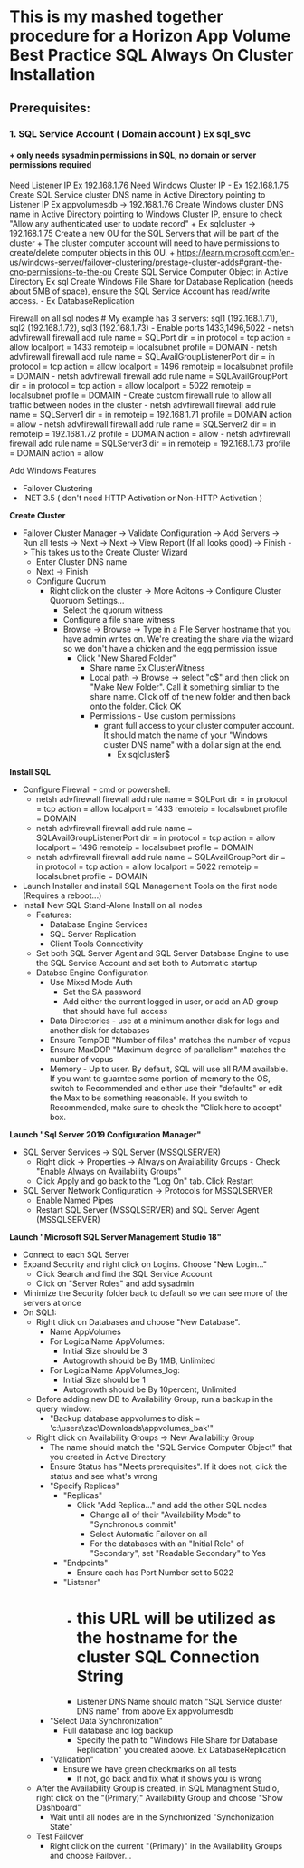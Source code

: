 # This is my mashed together procedure for a Horizon App Volume Best Practice SQL Always On Cluster Installation

## **Prerequisites**:

### 1. SQL Service Account ( Domain account ) Ex sql_svc
####  + only needs sysadmin permissions in SQL, no domain or server permissions required

  Need Listener IP Ex 192.168.1.76
  Need Windows Cluster IP - Ex 192.168.1.75
  Create SQL Service cluster DNS name in Active Directory pointing to Listener IP Ex appvolumesdb -> 192.168.1.76
  Create Windows cluster DNS name in Active Directory pointing to Windows Cluster IP, ensure to check "Allow any authenticated user to update record"
    + Ex sqlcluster -> 192.168.1.75
  Create a new OU for the SQL Servers that will be part of the cluster
    + The cluster computer account will need to have permissions to create/delete computer objects in this OU.
    + https://learn.microsoft.com/en-us/windows-server/failover-clustering/prestage-cluster-adds#grant-the-cno-permissions-to-the-ou
  Create SQL Service Computer Object in Active Directory Ex sql
  Create Windows File Share for Database Replication (needs about 5MB of space), ensure the SQL Service Account has read/write access.
    - Ex DatabaseReplication

  Firewall on all sql nodes
    # My example has 3 servers:  sql1 (192.168.1.71), sql2 (192.168.1.72), sql3 (192.168.1.73)
    - Enable ports 1433,1496,5022
       - netsh advfirewall firewall add rule name = SQLPort dir = in protocol = tcp action = allow localport = 1433 remoteip = localsubnet profile = DOMAIN
       - netsh advfirewall firewall add rule name = SQLAvailGroupListenerPort dir = in protocol = tcp action = allow localport = 1496 remoteip = localsubnet profile = DOMAIN
     - netsh advfirewall firewall add rule name = SQLAvailGroupPort dir = in protocol = tcp action = allow localport = 5022 remoteip = localsubnet profile = DOMAIN
    - Create custom firewall rule to allow all traffic between nodes in the cluster
     - netsh advfirewall firewall add rule name = SQLServer1 dir = in remoteip = 192.168.1.71 profile = DOMAIN action = allow
     - netsh advfirewall firewall add rule name = SQLServer2 dir = in remoteip = 192.168.1.72 profile = DOMAIN action = allow
     - netsh advfirewall firewall add rule name = SQLServer3 dir = in remoteip = 192.168.1.73 profile = DOMAIN action = allow

  Add Windows Features
   - Failover Clustering
   - .NET 3.5 ( don't need HTTP Activation or Non-HTTP Activation )


**Create Cluster**
 - Failover Cluster Manager
   -> Validate Configuration
      -> Add Servers
      -> Run all tests -> Next -> Next -> View Report (If all looks good) -> Finish
   -> This takes us to the Create Cluster Wizard
      - Enter Cluster DNS name
      - Next -> Finish
   - Configure Quorum
     - Right click on the cluster -> More Acitons -> Configure Cluster Quoruom Settings...
       - Select the quorum witness
       - Configure a file share witness
       - Browse -> Browse -> Type in a File Server hostname that you have admin writes on.  We're creating the share via the wizard so we don't have a chicken and the egg permission issue
         - Click "New Shared Folder"
           - Share name Ex ClusterWitness
           - Local path -> Browse -> select "c$" and then click on "Make New Folder".  Call it something simliar to the share name.  Click off of the new folder and then back onto the folder.  Click OK
           - Permissions - Use custom permissions
             - grant full access to your cluster computer account.  It should match the name of your "Windows cluster DNS name" with a dollar sign at the end.
               - Ex sqlcluster$


**Install SQL**
 - Configure Firewall - cmd or powershell:
   - netsh advfirewall firewall add rule name = SQLPort dir = in protocol = tcp action = allow localport = 1433 remoteip = localsubnet profile = DOMAIN
   - netsh advfirewall firewall add rule name = SQLAvailGroupListenerPort dir = in protocol = tcp action = allow localport = 1496 remoteip = localsubnet profile = DOMAIN
   - netsh advfirewall firewall add rule name = SQLAvailGroupPort dir = in protocol = tcp action = allow localport = 5022 remoteip = localsubnet profile = DOMAIN
 - Launch Installer and install SQL Management Tools on the first node (Requires a reboot...)
 - Install New SQL Stand-Alone Install on all nodes
   - Features:
     - Database Engine Services
     - SQL Server Replication
     - Client Tools Connectivity
   - Set both SQL Server Agent and SQL Server Database Engine to use the SQL Service Account and set both to Automatic startup
   - Databse Engine Configuration
     - Use Mixed Mode Auth
       - Set the SA password
       - Add either the current logged in user, or add an AD group that should have full access
     - Data Directories - use at a minimum another disk for logs and another disk for databases
     - Ensure TempDB "Number of files" matches the number of vcpus
     - Ensure MaxDOP "Maximum degree of parallelism" matches the number of vcpus
     - Memory - Up to user.  By default, SQL will use all RAM available.  If you want to guarntee some portion of memory to the OS, switch to Recommended and either use their "defaults" or edit the Max to be something reasonable.  If you switch to Recommended, make sure to check the "Click here to accept" box.


**Launch "Sql Server 2019 Configuration Manager"**
  - SQL Server Services -> SQL Server (MSSQLSERVER)
    - Right click -> Properties -> Always on Availability Groups - Check "Enable Always on Availability Groups"
    - Click Apply and go back to the "Log On" tab.  Click Restart
  - SQL Server Network Configuration -> Protocols for MSSQLSERVER
    - Enable Named Pipes
    - Restart SQL Server (MSSQLSERVER) and SQL Server Agent (MSSQLSERVER)


**Launch "Microsoft SQL Server Management Studio 18"**
  - Connect to each SQL Server
  - Expand Security and right click on Logins.  Choose "New Login..."
    - Click Search and find the SQL Service Account
    - Click on "Server Roles" and add sysadmin
  - Minimize the Security folder back to default so we can see more of the servers at once
  - On SQL1:
    - Right click on Databases and choose "New Database".
      - Name AppVolumes
      - For LogicalName AppVolumes:
        - Initial Size should be 3
        - Autogrowth should be By 1MB, Unlimited
      - For LogicalName AppVolumes_log:
        - Initial Size should be 1
        - Autogrowth should be By 10percent, Unlimited
    - Before adding new DB to Availability Group, run a backup in the query window:
      - "Backup database appvolumes to disk = 'c:\users\zac\Downloads\appvolumes_bak'"
    - Right click on Availability Groups -> New Availability Group
      - The name should match the "SQL Service Computer Object" that you created in Active Directory
      - Ensure Status has "Meets prerequisites".  If it does not, click the status and see what's wrong
      - "Specify Replicas"
        - "Replicas"
          - Click "Add Replica..." and add the other SQL nodes
            - Change all of their "Availability Mode" to "Synchronous commit"
            - Select Automatic Failover on all
            - For the databases with an "Initial Role" of "Secondary", set "Readable Secondary" to Yes
        - "Endpoints"
          - Ensure each has Port Number set to 5022
        - "Listener"
          - # this URL will be utilized as the hostname for the cluster SQL Connection String
          - Listener DNS Name should match "SQL Service cluster DNS name" from above Ex appvolumesdb
      - "Select Data Synchronization" 
        - Full database and log backup
          - Specify the path to "Windows File Share for Database Replication" you created above.  Ex DatabaseReplication
      - "Validation"
        - Ensure we have green checkmarks on all tests
          - If not, go back and fix what it shows you is wrong
    - After the Availability Group is created, in SQL Managment Studio, right click on the "(Primary)" Availability Group and choose "Show Dashboard"
      - Wait until all nodes are in the Synchronized "Synchonization State"
    - Test Failover
      - Right click on the current "(Primary)" in the Availability Groups and choose Failover...
